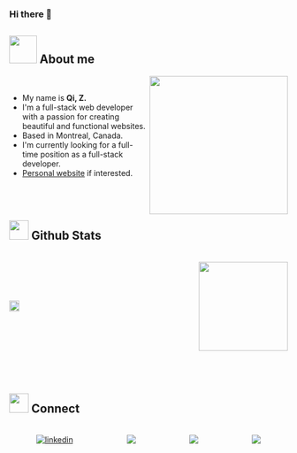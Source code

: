 ### Hi there 👋

<!--
**CopsGit/CopsGit** is a ✨ _special_ ✨ repository because its `README.md` (this file) appears on your GitHub profile.

Here are some ideas to get you started:

- 🔭 I’m currently working on ...
- 🌱 I’m currently learning ...
- 👯 I’m looking to collaborate on ...
- 🤔 I’m looking for help with ...
- 💬 Ask me about ...
- 📫 How to reach me: ...
- 😄 Pronouns: ...
- ⚡ Fun fact: ...
-->

## <picture><img src = "https://cdn.discordapp.com/attachments/1003898685656141954/1055352676059201627/122222-profile-avatar-for-child.gif" width = 50px></picture> **About me**

<picture> <img align="right" src="https://cdn.discordapp.com/attachments/1003898685656141954/1055351750246273044/99312-developer-skills.gif" width = 250px></picture>

<br>

- My name is **Qi, Z.**
- I'm a full-stack web developer with a passion for creating beautiful and functional websites. 
- Based in Montreal, Canada.
- I'm currently looking for a full-time position as a full-stack developer.
- [Personal website](https://0x007.me/) if interested.

<br><br>

## <img src="https://media.giphy.com/media/iY8CRBdQXODJSCERIr/giphy.gif" width="35"><b> Github Stats </b>
<br>

<div style="display: flex; align-items: center; justify-content: space-between;">

<a href="https://github.com/anuraghazra/github-readme-stats">
  <img src="https://github-readme-stats.vercel.app/api?username=CopsGit&count_private=true&show_icons=true&theme=dracula&hide=prs" width="95%"/>
</a>

<a href="https://github.com/anuraghazra/convoychat">
  <img src="https://github-readme-stats.vercel.app/api/top-langs/?username=CopsGit&layout=compact&show_icons=true&theme=dracula" height = 161.5px/>
</a>

</div>

<br><br>

## <img src="https://media.giphy.com/media/iY8CRBdQXODJSCERIr/giphy.gif" width="35"><b> Connect </b>
<br>

<div style="display: flex; justify-content: space-evenly">

<a href="https://www.linkedin.com/in/qi-zhou-232a95251/" target="_blank">
<img src="https://img.shields.io/badge/linkedin:  Qi Z.-%2300acee.svg?color=405DE6&style=for-the-badge&logo=linkedin&logoColor=white" alt=linkedin style="margin-bottom: 5px;"/>
</a>

<br>

<a href="mailto:kenny99qi@gmail.com" target="_blank">
<img src="https://img.shields.io/badge/GitHub Qi Z.-100000?style=for-the-badge&logo=github&logoColor=white" t=mail style="margin-bottom: 5px;" />
</a>

<br>

<a href="mailto:kenny99qi@gmail.com" target="_blank">
<img src="https://img.shields.io/badge/gmail:  Qi Z.-%23EA4335.svg?style=for-the-badge&logo=gmail&logoColor=white" t=mail style="margin-bottom: 5px;" />
</a>

<br>

<a href="mailto:kenny99qi@gmail.com" target="_blank">
<img src="https://img.shields.io/badge/dev.to Qi Z.-0A0A0A?style=for-the-badge&logo=devdotto&logoColor=white" t=mail style="margin-bottom: 5px;" />
</a>

</div>
